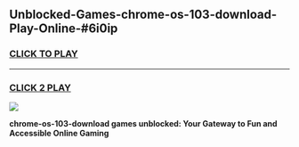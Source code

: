 
## Unblocked-Games-chrome-os-103-download-Play-Online-#6i0ip
<h3>
<a href="https://premium.freeplayer.one?title=chrome-os-103-download&ref=27F">CLICK TO PLAY</a></h3>
<hr>

<h3>
<a href="https://premium.freeplayer.one?title=chrome-os-103-download&ref=27F">CLICK 2 PLAY</a>
  
</h3>

<a href="https://premium.freeplayer.one?title=chrome-os-103-download&ref=27F"><img src="https://clearcache.store/games.png"></a>


**chrome-os-103-download games unblocked: Your Gateway to Fun and Accessible Online Gaming**
